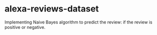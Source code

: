 # alexa-reviews-dataset
Implementing Naive Bayes algorithm to predict the review: if the review is positive or negative.
